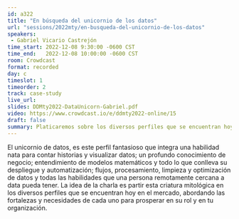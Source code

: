 ```yaml
---
id: a322
title: "En búsqueda del unicornio de los datos"
url: "sessions/2022mty/en-busqueda-del-unicornio-de-los-datos"
speakers:
 - Gabriel Vicario Castrejón
time_start: 2022-12-08 9:30:00 -0600 CST
time_end:   2022-12-08 10:00:00 -0600 CST
room: Crowdcast
format: recorded
day: c
timeslot: 1
timeorder: 2
track: case-study
live_url: 
slides: DDMty2022-DataUnicorn-Gabriel.pdf
video: https://www.crowdcast.io/e/ddmty2022-online/15
draft: false
summary: Platicaremos sobre los diversos perfiles que se encuentran hoy en los equipos de datos, abordando las fortalezas y necesidades de cada uno para prosperar en su rol y en tu organización.
---
```


El unicornio de datos, es este perfil fantasioso que integra una habilidad nata para contar historias y visualizar datos; un profundo conocimiento de negocio; entendimiento de modelos matemáticos y todo lo que conlleva su despliegue y automatización; flujos, procesamiento, limpieza y optimización de datos y todas las habilidades que una persona remotamente cercana a data pueda tener. La idea de la charla es partir esta criatura mitológica en los diversos perfiles que se encuentran hoy en el mercado, abordando las fortalezas y necesidades de cada uno para prosperar en su rol y en tu organización.